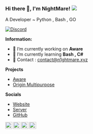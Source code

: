 ### Hi there 👋, I'm NightMare!  ![](https://komarev.com/ghpvc/?username=NightMare3301)

A Developer ~ Python , Bash , GO

<!-- ![Discord](https://discord.c99.nl/widget/theme-3/928575023705391135.png) -->
<a href="https://discord.com/users/928575023705391135">
<img src="https://discord.c99.nl/widget/theme-3/928575023705391135.png" alt="Discord"/>
</a>


 **Information:**

- 🔭 I’m currently working on  **Aware**
- 🌱 I’m currently learning  **Bash , C#**
- 🌱 Contact : contact@n1ghtmare.xyz

**Projects**

- [Aware](https://discord.gg/jishaku)
- [Origin Multipurpose](https://discord.gg/jishaku)

**Socials**

- [Website](https://n1ghtmare.xyz)
- [Server](https://discord.gg/nightmaredev)
- [GitHub](https://github.com/NightMare3301)

<a href="https://discord.com/users/928575023705391135" target="_blank" >
    <img align ="left" alt="NightMare's Discord" width="22px" src ="https://cdn.jsdelivr.net/npm/simple-icons@v3/icons/discord.svg" />
  </a>
  <a href="https://github.com/NightMare3301" target="_blank">
    <img align ="left" alt="NIghtMare's Github " width="22px" src ="https://cdn.jsdelivr.net/npm/simple-icons@v3/icons/github.svg" />
  </a>
<a href="https://instagram.com/fraze1337x" target="_blank" >
    <img align ="left" alt="NightMare's Insta" width="22px" src ="https://cdn.jsdelivr.net/npm/simple-icons@v3/icons/instagram.svg" />
  </a>
<a href="https://youtube.com/@nightmareop" target="_blank" >
    <img align ="left" alt="NightMare's YouTube" width="22px" src ="https://cdn.jsdelivr.net/npm/simple-icons@v3/icons/youtube.svg" />
  </a>

![]()


